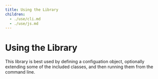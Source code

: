 ```yaml
---
title: Using the Library
children:
  - ./use/cli.md
  - ./use/js.md
---
```


# Using the Library

This library is best used by defining a configuation object, optionally
extending some of the included classes, and then running them from the command
line.
